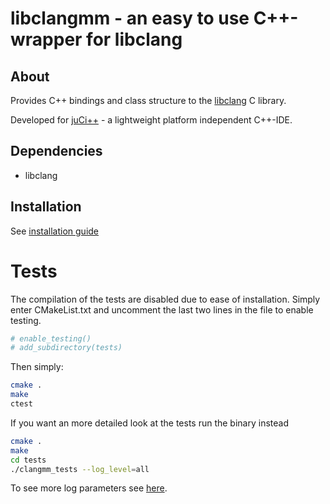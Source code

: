 # libclangmm - an easy to use C++-wrapper for libclang #

## About ##
Provides C++ bindings and class structure to the [libclang](http://www.llvm.org) C library.

Developed for [juCi++](https://github.com/cppit/jucipp) - a lightweight platform independent C++-IDE.

## Dependencies ##
* libclang

## Installation ##
See [installation guide](https://github.com/cppit/libclangmm/blob/master/docs/install.md)

# Tests #
The compilation of the tests are disabled due to ease of installation. Simply enter CMakeList.txt and uncomment the last two lines in the file to enable testing.

```sh
# enable_testing()
# add_subdirectory(tests)
```
Then simply: 
```sh
cmake .
make
ctest
```
If you want an more detailed look at the tests run the binary instead
```sh
cmake .
make
cd tests
./clangmm_tests --log_level=all
```
To see more log parameters see [here](http://www.boost.org/doc/libs/1_58_0/libs/test/doc/html/utf/user-guide/runtime-config/reference.html).


